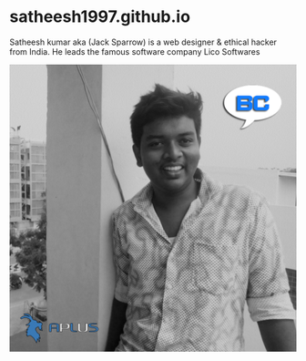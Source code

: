 # satheesh1997.github.io
Satheesh kumar aka (Jack Sparrow) is a web designer &amp; ethical hacker from India. He leads the famous software company Lico Softwares

![Satheesh Kumar](favicon.png)
